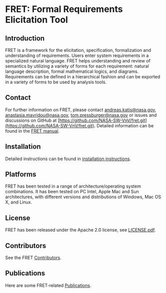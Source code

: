 FRET: Formal Requirements Elicitation Tool
=============================================

Introduction
------------

FRET is a framework for the elicitation, specification, formalization and understanding of requirements. Users enter system requirements in a specialized natural language. FRET helps understanding and review of semantics by utilizing a variety of forms for each requirement: natural language description, formal mathematical logics, and diagrams. Requirements can be defined in a hierarchical fashion and can be exported in a variety of forms to be used by analysis tools.

Contact
-------

For further information on FRET, please contact <andreas.katis@nasa.gov>,
<anastasia.mavridou@nasa.gov>, <tom.pressburger@nasa.gov> or issues and
discussions on GitHub at [https://github.com/NASA-SW-VnV/fret.git](https://github.com/NASA-SW-VnV/fret.git). Detailed
information can be found in the
[FRET manual](fret-electron/docs/_media/userManual.md).

Installation
------------

Detailed instructions can be found in [installation instructions](fret-electron/docs/_media/installingFRET/installationInstructions.md).

Platforms
---------

FRET has been tested in a range of architecture/operating system
combinations. It has been tested on PC Intel, Apple Mac and Sun
architectures, with different versions and distributions of Windows, Mac OS
X, and Linux.

License
-------

FRET has been released under the Apache 2.0 license, see [LICENSE.pdf](LICENSE.pdf).

Contributors
------------

See the FRET [Contributors](CONTRIBUTORS.md).

Publications
------------

Here are some FRET-related [Publications](PUBLICATIONS.md).
